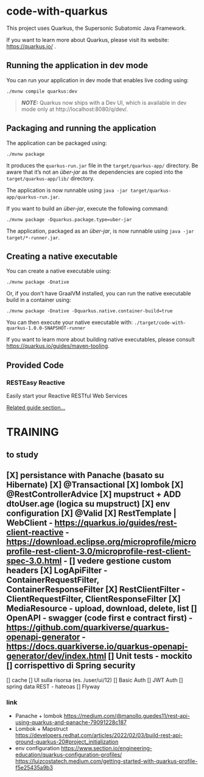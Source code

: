 # code-with-quarkus

This project uses Quarkus, the Supersonic Subatomic Java Framework.

If you want to learn more about Quarkus, please visit its website: https://quarkus.io/ .

## Running the application in dev mode

You can run your application in dev mode that enables live coding using:
```shell script
./mvnw compile quarkus:dev
```

> **_NOTE:_**  Quarkus now ships with a Dev UI, which is available in dev mode only at http://localhost:8080/q/dev/.

## Packaging and running the application

The application can be packaged using:
```shell script
./mvnw package
```
It produces the `quarkus-run.jar` file in the `target/quarkus-app/` directory.
Be aware that it’s not an _über-jar_ as the dependencies are copied into the `target/quarkus-app/lib/` directory.

The application is now runnable using `java -jar target/quarkus-app/quarkus-run.jar`.

If you want to build an _über-jar_, execute the following command:
```shell script
./mvnw package -Dquarkus.package.type=uber-jar
```

The application, packaged as an _über-jar_, is now runnable using `java -jar target/*-runner.jar`.

## Creating a native executable

You can create a native executable using: 
```shell script
./mvnw package -Dnative
```

Or, if you don't have GraalVM installed, you can run the native executable build in a container using: 
```shell script
./mvnw package -Dnative -Dquarkus.native.container-build=true
```

You can then execute your native executable with: `./target/code-with-quarkus-1.0.0-SNAPSHOT-runner`

If you want to learn more about building native executables, please consult https://quarkus.io/guides/maven-tooling.

## Provided Code

### RESTEasy Reactive

Easily start your Reactive RESTful Web Services

[Related guide section...](https://quarkus.io/guides/getting-started-reactive#reactive-jax-rs-resources)


# TRAINING

## to study
[X] persistance with Panache (basato su Hibernate)
[X] @Transactional
[X] lombok
[X] @RestControllerAdvice
[X] mupstruct + ADD dtoUser.age (logica su mupstruct)
[X] env configuration
[X] @Valid
[X] RestTemplate | WebClient
    - https://quarkus.io/guides/rest-client-reactive
    - https://download.eclipse.org/microprofile/microprofile-rest-client-3.0/microprofile-rest-client-spec-3.0.html
    - [] vedere gestione custom headers
[X] LogApiFilter - ContainerRequestFilter, ContainerResponseFilter
[X] RestClientFilter - ClientRequestFilter, ClientResponseFilter
[X] MediaResource - upload, download, delete, list
[] OpenAPI - swagger (code first e contract first)
    - https://github.com/quarkiverse/quarkus-openapi-generator
    - https://docs.quarkiverse.io/quarkus-openapi-generator/dev/index.html
[] Unit tests
    - mockito
[] corrispettivo di Spring security
---
[] cache
[] UI sulla risorsa (es. /user/ui/12)
[] Basic Auth
[] JWT Auth
[] spring data REST - hateoas
[] Flyway

### link
- Panache + lombok
    https://medium.com/@manollo.guedes11/rest-api-using-quarkus-and-panache-79091228c187
- Lombok + Mapstruct
    https://developers.redhat.com/articles/2022/02/03/build-rest-api-ground-quarkus-20#project_initialization
- env configuration
  https://www.section.io/engineering-education/quarkus-configuration-profiles/
  https://luizcostatech.medium.com/getting-started-with-quarkus-profile-f5e25435a9b3
